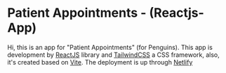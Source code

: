 # Patient Appointments - (Reactjs-App)
Hi, this is an app for "Patient Appointments" (for Penguins). This app is development by [ReactJS](https://es.reactjs.org) library and [TailwindCSS](https://tailwindcss.com) a CSS framework, also, it's created based on [Vite](https://vitejs.dev).
The deployment is up through [Netlify](https://enchanting-dango-3dcca0.netlify.app/)
